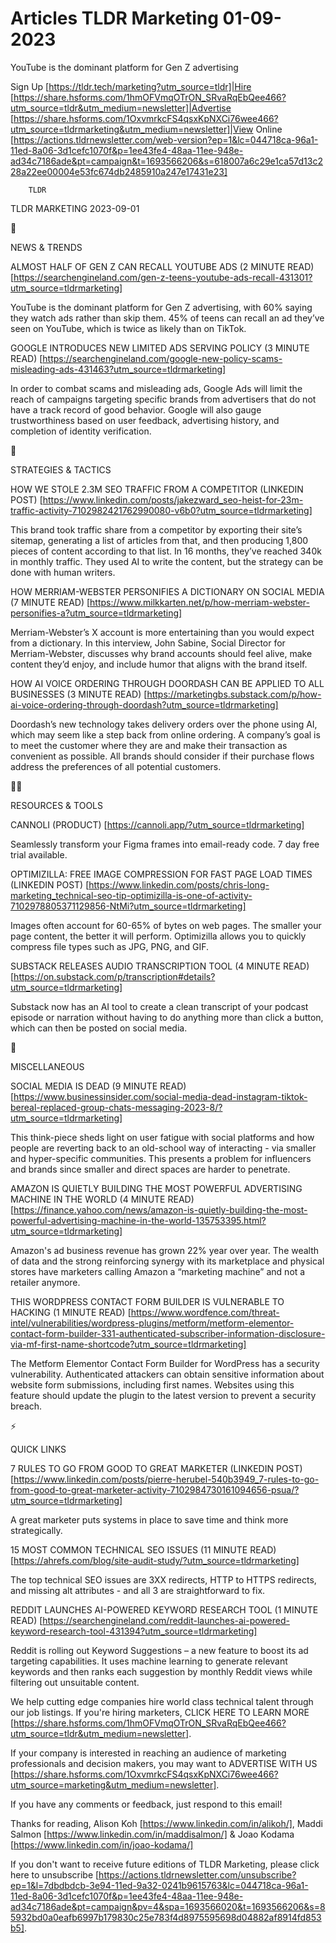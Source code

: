 # Articles TLDR Marketing 01-09-2023

YouTube is the dominant platform for Gen Z advertising  

Sign Up [https://tldr.tech/marketing?utm_source=tldr]|Hire
[https://share.hsforms.com/1hmOFVmqOTrON_SRvaRqEbQee466?utm_source=tldr&utm_medium=newsletter]|Advertise
[https://share.hsforms.com/1OxvmrkcFS4qsxKpNXCi76wee466?utm_source=tldrmarketing&utm_medium=newsletter]|View
Online
[https://actions.tldrnewsletter.com/web-version?ep=1&lc=044718ca-96a1-11ed-8a06-3d1cefc1070f&p=1ee43fe4-48aa-11ee-948e-ad34c7186ade&pt=campaign&t=1693566206&s=618007a6c29e1ca57d13c228a22ee00004e53fc674db2485910a247e17431e23]


		TLDR 

TLDR MARKETING 2023-09-01

📱 

NEWS & TRENDS

ALMOST HALF OF GEN Z CAN RECALL YOUTUBE ADS (2 MINUTE READ)
[https://searchengineland.com/gen-z-teens-youtube-ads-recall-431301?utm_source=tldrmarketing]

YouTube is the dominant platform for Gen Z advertising, with 60%
saying they watch ads rather than skip them. 45% of teens can recall
an ad they’ve seen on YouTube, which is twice as likely than on
TikTok. 

GOOGLE INTRODUCES NEW LIMITED ADS SERVING POLICY (3 MINUTE READ)
[https://searchengineland.com/google-new-policy-scams-misleading-ads-431463?utm_source=tldrmarketing]

In order to combat scams and misleading ads, Google Ads will limit the
reach of campaigns targeting specific brands from advertisers that do
not have a track record of good behavior. Google will also gauge
trustworthiness based on user feedback, advertising history, and
completion of identity verification. 

🚀 

STRATEGIES & TACTICS

HOW WE STOLE 2.3M SEO TRAFFIC FROM A COMPETITOR (LINKEDIN POST)
[https://www.linkedin.com/posts/jakezward_seo-heist-for-23m-traffic-activity-7102982421762990080-v6b0?utm_source=tldrmarketing]

This brand took traffic share from a competitor by exporting their
site’s sitemap, generating a list of articles from that, and then
producing 1,800 pieces of content according to that list. In 16
months, they’ve reached 340k in monthly traffic. They used AI to
write the content, but the strategy can be done with human writers. 

HOW MERRIAM-WEBSTER PERSONIFIES A DICTIONARY ON SOCIAL MEDIA (7 MINUTE
READ)
[https://www.milkkarten.net/p/how-merriam-webster-personifies-a?utm_source=tldrmarketing]

Merriam-Webster’s X account is more entertaining than you would
expect from a dictionary. In this interview, John Sabine, Social
Director for Merriam-Webster, discusses why brand accounts should feel
alive, make content they’d enjoy, and include humor that aligns with
the brand itself. 

HOW AI VOICE ORDERING THROUGH DOORDASH CAN BE APPLIED TO ALL
BUSINESSES (3 MINUTE READ)
[https://marketingbs.substack.com/p/how-ai-voice-ordering-through-doordash?utm_source=tldrmarketing]

Doordash’s new technology takes delivery orders over the phone using
AI, which may seem like a step back from online ordering. A
company’s goal is to meet the customer where they are and make their
transaction as convenient as possible. All brands should consider if
their purchase flows address the preferences of all potential
customers. 

🧑‍💻 

RESOURCES & TOOLS

CANNOLI (PRODUCT) [https://cannoli.app/?utm_source=tldrmarketing]

Seamlessly transform your Figma frames into email-ready code. 7 day
free trial available. 

OPTIMIZILLA: FREE IMAGE COMPRESSION FOR FAST PAGE LOAD TIMES (LINKEDIN
POST)
[https://www.linkedin.com/posts/chris-long-marketing_technical-seo-tip-optimizilla-is-one-of-activity-7102978805371129856-NtMi?utm_source=tldrmarketing]

Images often account for 60-65% of bytes on web pages. The smaller
your page content, the better it will perform. Optimizilla allows you
to quickly compress file types such as JPG, PNG, and GIF. 

SUBSTACK RELEASES AUDIO TRANSCRIPTION TOOL (4 MINUTE READ)
[https://on.substack.com/p/transcription#details?utm_source=tldrmarketing]

Substack now has an AI tool to create a clean transcript of your
podcast episode or narration without having to do anything more than
click a button, which can then be posted on social media. 

🎁 

MISCELLANEOUS

SOCIAL MEDIA IS DEAD (9 MINUTE READ)
[https://www.businessinsider.com/social-media-dead-instagram-tiktok-bereal-replaced-group-chats-messaging-2023-8/?utm_source=tldrmarketing]

This think-piece sheds light on user fatigue with social platforms and
how people are reverting back to an old-school way of interacting -
via smaller and hyper-specific communities. This presents a problem
for influencers and brands since smaller and direct spaces are harder
to penetrate. 

AMAZON IS QUIETLY BUILDING THE MOST POWERFUL ADVERTISING MACHINE IN
THE WORLD (4 MINUTE READ)
[https://finance.yahoo.com/news/amazon-is-quietly-building-the-most-powerful-advertising-machine-in-the-world-135753395.html?utm_source=tldrmarketing]

Amazon's ad business revenue has grown 22% year over year. The wealth
of data and the strong reinforcing synergy with its marketplace and
physical stores have marketers calling Amazon a “marketing
machine” and not a retailer anymore. 

THIS WORDPRESS CONTACT FORM BUILDER IS VULNERABLE TO HACKING (1 MINUTE
READ)
[https://www.wordfence.com/threat-intel/vulnerabilities/wordpress-plugins/metform/metform-elementor-contact-form-builder-331-authenticated-subscriber-information-disclosure-via-mf-first-name-shortcode?utm_source=tldrmarketing]

The Metform Elementor Contact Form Builder for WordPress has a
security vulnerability. Authenticated attackers can obtain sensitive
information about website form submissions, including first names.
Websites using this feature should update the plugin to the latest
version to prevent a security breach. 

⚡ 

QUICK LINKS

7 RULES TO GO FROM GOOD TO GREAT MARKETER (LINKEDIN POST)
[https://www.linkedin.com/posts/pierre-herubel-540b3949_7-rules-to-go-from-good-to-great-marketer-activity-7102984730161094656-psua/?utm_source=tldrmarketing]

A great marketer puts systems in place to save time and think more
strategically. 

15 MOST COMMON TECHNICAL SEO ISSUES (11 MINUTE READ)
[https://ahrefs.com/blog/site-audit-study/?utm_source=tldrmarketing]

The top technical SEO issues are 3XX redirects, HTTP to HTTPS
redirects, and missing alt attributes - and all 3 are straightforward
to fix. 

REDDIT LAUNCHES AI-POWERED KEYWORD RESEARCH TOOL (1 MINUTE READ)
[https://searchengineland.com/reddit-launches-ai-powered-keyword-research-tool-431394?utm_source=tldrmarketing]

Reddit is rolling out Keyword Suggestions – a new feature to boost
its ad targeting capabilities. It uses machine learning to generate
relevant keywords and then ranks each suggestion by monthly Reddit
views while filtering out unsuitable content. 

 We help cutting edge companies hire world class technical talent
through our job listings. If you're hiring marketers, CLICK HERE TO
LEARN MORE
[https://share.hsforms.com/1hmOFVmqOTrON_SRvaRqEbQee466?utm_source=tldr&utm_medium=newsletter].


If your company is interested in reaching an audience of marketing
professionals and decision makers, you may want to ADVERTISE WITH US
[https://share.hsforms.com/1OxvmrkcFS4qsxKpNXCi76wee466?utm_source=marketing&utm_medium=newsletter].


If you have any comments or feedback, just respond to this email! 

Thanks for reading, 
Alison Koh [https://www.linkedin.com/in/alikoh/], Maddi Salmon
[https://www.linkedin.com/in/maddisalmon/] & Joao Kodama
[https://www.linkedin.com/in/joao-kodama/] 

If you don't want to receive future editions of TLDR Marketing,
please click here to unsubscribe
[https://actions.tldrnewsletter.com/unsubscribe?ep=1&l=7dbdbdcb-3e94-11ed-9a32-0241b9615763&lc=044718ca-96a1-11ed-8a06-3d1cefc1070f&p=1ee43fe4-48aa-11ee-948e-ad34c7186ade&pt=campaign&pv=4&spa=1693566020&t=1693566206&s=85932bd0a0eafb6997b179830c25e783f4d8975595698d04882af8914fd853b5].